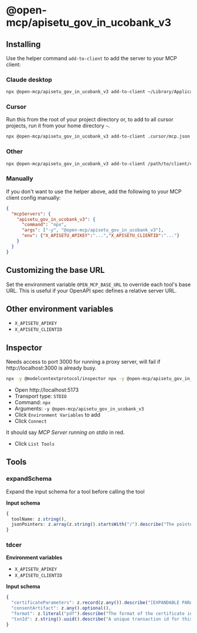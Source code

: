 # @open-mcp/apisetu_gov_in_ucobank_v3

## Installing

Use the helper command `add-to-client` to add the server to your MCP client:

### Claude desktop

```bash
npx @open-mcp/apisetu_gov_in_ucobank_v3 add-to-client ~/Library/Application\ Support/Claude/claude_desktop_config.json
```

### Cursor

Run this from the root of your project directory or, to add to all cursor projects, run it from your home directory `~`.

```bash
npx @open-mcp/apisetu_gov_in_ucobank_v3 add-to-client .cursor/mcp.json
```

### Other

```bash
npx @open-mcp/apisetu_gov_in_ucobank_v3 add-to-client /path/to/client/config.json
```

### Manually

If you don't want to use the helper above, add the following to your MCP client config manually:

```json
{
  "mcpServers": {
    "apisetu_gov_in_ucobank_v3": {
      "command": "npx",
      "args": ["-y", "@open-mcp/apisetu_gov_in_ucobank_v3"],
      "env": {"X_APISETU_APIKEY":"...","X_APISETU_CLIENTID":"..."}
    }
  }
}
```

## Customizing the base URL

Set the environment variable `OPEN_MCP_BASE_URL` to override each tool's base URL. This is useful if your OpenAPI spec defines a relative server URL.

## Other environment variables

- `X_APISETU_APIKEY`
- `X_APISETU_CLIENTID`

## Inspector

Needs access to port 3000 for running a proxy server, will fail if http://localhost:3000 is already busy.

```bash
npx -y @modelcontextprotocol/inspector npx -y @open-mcp/apisetu_gov_in_ucobank_v3
```

- Open http://localhost:5173
- Transport type: `STDIO`
- Command: `npx`
- Arguments: `-y @open-mcp/apisetu_gov_in_ucobank_v3`
- Click `Environment Variables` to add
- Click `Connect`

It should say _MCP Server running on stdio_ in red.

- Click `List Tools`

## Tools

### expandSchema

Expand the input schema for a tool before calling the tool

**Input schema**

```ts
{
  toolName: z.string(),
  jsonPointers: z.array(z.string().startsWith("/").describe("The pointer to the JSON schema object which needs expanding")).describe("A list of JSON pointers"),
}
```

### tdcer

**Environment variables**

- `X_APISETU_APIKEY`
- `X_APISETU_CLIENTID`

**Input schema**

```ts
{
  "certificateParameters": z.record(z.any()).describe("[EXPANDABLE PARAMETER]:").optional(),
  "consentArtifact": z.any().optional(),
  "format": z.literal("pdf").describe("The format of the certificate in response."),
  "txnId": z.string().uuid().describe("A unique transaction id for this request in UUID format. It is used for tracking the request.")
}
```
